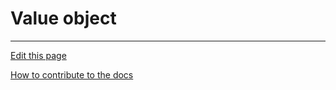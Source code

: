 # Value object

---
[Edit this page](https://github.com/saascade/platform.saascade.com/edit/main/Hub/Organizations/Projects/Design/SubdomainWorkflows/BlueprintEditor/Blocks/ValueObject/README.md)

[How to contribute to the docs](../../../../../../../../General/HowToContribute/README.md)
